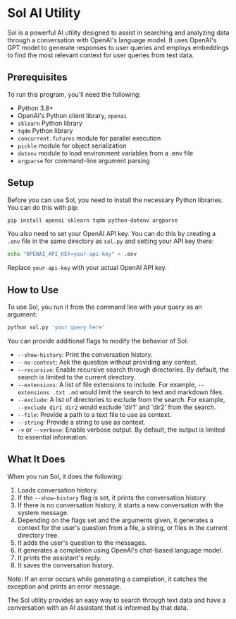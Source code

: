 # Sol AI Utility

Sol is a powerful AI utility designed to assist in searching and analyzing data through a conversation with OpenAI's language model. It uses OpenAI's GPT model to generate responses to user queries and employs embeddings to find the most relevant context for user queries from text data.

## Prerequisites

To run this program, you'll need the following:

- Python 3.8+
- OpenAI's Python client library, `openai`
- `sklearn` Python library
- `tqdm` Python library
- `concurrent.futures` module for parallel execution
- `pickle` module for object serialization
- `dotenv` module to load environment variables from a .env file
- `argparse` for command-line argument parsing

## Setup

Before you can use Sol, you need to install the necessary Python libraries. You can do this with pip:

```bash
pip install openai sklearn tqdm python-dotenv argparse
```

You also need to set your OpenAI API key. You can do this by creating a `.env` file in the same directory as `sol.py` and setting your API key there:

```bash
echo "OPENAI_API_KEY=your-api-key" > .env
```

Replace `your-api-key` with your actual OpenAI API key.

## How to Use

To use Sol, you run it from the command line with your query as an argument:

```bash
python sol.py 'your query here'
```

You can provide additional flags to modify the behavior of Sol:

- `--show-history`: Print the conversation history.
- `--no-context`: Ask the question without providing any context.
- `--recursive`: Enable recursive search through directories. By default, the search is limited to the current directory.
- `--extensions`: A list of file extensions to include. For example, `--extensions .txt .md` would limit the search to text and markdown files.
- `--exclude`: A list of directories to exclude from the search. For example, `--exclude dir1 dir2` would exclude 'dir1' and 'dir2' from the search.
- `--file`: Provide a path to a text file to use as context.
- `--string`: Provide a string to use as context.
- `-v` or `--verbose`: Enable verbose output. By default, the output is limited to essential information.

## What It Does

When you run Sol, it does the following:

1. Loads conversation history.
2. If the `--show-history` flag is set, it prints the conversation history.
3. If there is no conversation history, it starts a new conversation with the system message.
4. Depending on the flags set and the arguments given, it generates a context for the user's question from a file, a string, or files in the current directory tree.
5. It adds the user's question to the messages.
6. It generates a completion using OpenAI's chat-based language model.
7. It prints the assistant's reply.
8. It saves the conversation history.

Note: If an error occurs while generating a completion, it catches the exception and prints an error message.

The Sol utility provides an easy way to search through text data and have a conversation with an AI assistant that is informed by that data.
